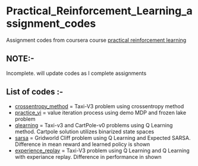 # Practical_Reinforcement_Learning_assignment_codes

Assignment codes from coursera course [practical reinforcement learning](https://www.coursera.org/learn/practical-rl/home/welcome)

## NOTE:-
Incomplete. will update codes as I complete assignments


## List of codes :-
- [crossentropy_method](https://github.com/pmr123/Practical_Reinforcement_Learning_assignment_codes/blob/main/crossentropy_method.ipynb) =  Taxi-V3 problem using crossentropy method
- [practice_vi](https://github.com/pmr123/Practical_Reinforcement_Learning_assignment_codes/blob/main/practice_vi.ipynb) = value iteration process using demo MDP and frozen lake problem
- [qlearning](https://github.com/pmr123/Practical_Reinforcement_Learning_assignment_codes/blob/main/qlearning.ipynb) = Taxi-v3 and CartPole-v0 problems using Q Learning method. Cartpole solution utilizes binarized state spaces
- [sarsa](https://github.com/pmr123/Practical_Reinforcement_Learning_assignment_codes/blob/main/sarsa.ipynb) = Gridworld Cliff problem using Q Learning and Expected SARSA. Difference in mean reward and learned policy is shown
- [experience_replay](https://github.com/pmr123/Practical_Reinforcement_Learning_assignment_codes/blob/main/experience_replay.ipynb) = Taxi-V3 problem using Q Learning and Q Learning with experiance replay. Difference in performance in shown
